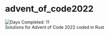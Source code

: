 # advent_of_code2022
![Days Completed: 11](https://img.shields.io/badge/days%20completed-11-red)  
Solutions for Advent of Code 2022 coded in Rust
